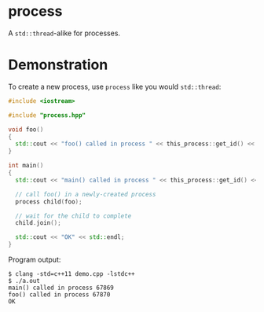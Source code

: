 # process
A `std::thread`-alike for processes.

# Demonstration

To create a new process, use `process` like you would `std::thread`:

```c++
#include <iostream>

#include "process.hpp"

void foo()
{
  std::cout << "foo() called in process " << this_process::get_id() << std::endl;
}

int main()
{
  std::cout << "main() called in process " << this_process::get_id() << std::endl;

  // call foo() in a newly-created process
  process child(foo);

  // wait for the child to complete
  child.join();

  std::cout << "OK" << std::endl;
}
```

Program output:

    $ clang -std=c++11 demo.cpp -lstdc++
    $ ./a.out 
    main() called in process 67869
    foo() called in process 67870
    OK

